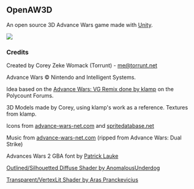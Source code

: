 ## OpenAW3D

An open source 3D Advance Wars game made with [Unity](http://unity3d.com/).

![](http://i.imgur.com/LBRnZVb.png)

### Credits
Created by Corey Zeke Womack (Torrunt) - [me@torrunt.net](me@torrunt.net)

Advance Wars © Nintendo and Intelligent Systems.

Idea based on the [Advance Wars: VG Remix done by klamp](http://www.polycount.com/forum/showthread.php?t=123579) on the Polycount Forums.

3D Models made by Corey, using klamp's work as a reference.
Textures from klamp.

Icons from [advance-wars-net.com](http://advance-wars-net.com/) and [spritedatabase.net](http://spritedatabase.net/)

Music from [advance-wars-net.com](http://advance-wars-net.com/) (ripped from Advance Wars: Dual Strike)

Advances Wars 2 GBA font by [Patrick Lauke](http://fontstruct.com/fontstructions/show/718457)


[Outlined/Silhouetted Diffuse Shader by AnomalousUnderdog](http://wiki.unity3d.com/index.php/Silhouette-Outlined_Diffuse)

[Transparent/VertexLit Shader by Aras Pranckevicius](http://wiki.unity3d.com/index.php?title=AlphaVertexLitZ)